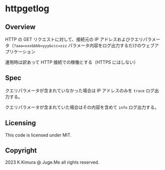 # httpgetlog

## Overview

HTTP の GET リクエストに対して、接続元の IP アドレスおよびクエリパラメータ（`?aaa=xxx&bbb=yyy&ccc=zzz` パラメータ内容をログ出力するだけのウェブアプリケーション

運用時は訳あって HTTP 接続での稼働とする（HTTPS にはしない）


## Spec

クエリパラメータが含まれていなかった場合は IP アドレスのみを `trace` ログ出力する。

クエリパラメータが含まれていた場合はその内容を含めて `info` ログ出力する。


## Licensing

This code is licensed under MIT.


## Copyright

2023 K.Kimura @ Juge.Me all rights reserved.

